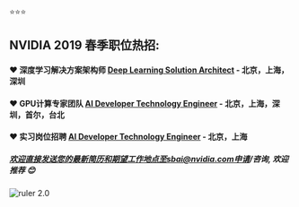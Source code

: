 :star::star::star:
## NVIDIA 2019 春季职位热招:


#### :hearts: 深度学习解决方案架构师 [Deep Learning Solution Architect](/Deep-Learning-Solution-Architect.md) - 北京，上海，深圳

#### :hearts: GPU计算专家团队 [AI Developer Technology Engineer](/AI_Developer_Technology_Engineer.md) - 北京，上海，深圳，首尔，台北

#### :hearts: 实习岗位招聘 [AI Developer Technology Engineer](/Intern/Intern_AI-Developer-Technology-Engineer.md) - 北京，上海


##### 欢迎直接发送您的最新简历和期望工作地点至sbai@nvidia.com申请/咨询, 欢迎推荐 :blush:


![ruler 2.0](https://gear.nvidia.com/Assets/ProductImages/NV00-0390-2_Full.jpg)
